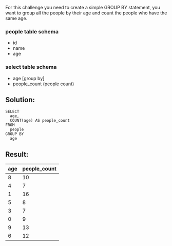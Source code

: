 For this challenge you need to create a simple GROUP BY statement, you want to group all the people by their age and count the people who have the same age.

### people table schema

-   id
-   name
-   age

### select table schema

-   age \[group by\]
-   people\_count (people count)

## Solution:

```
SELECT 
  age, 
  COUNT(age) AS people_count 
FROM 
  people 
GROUP BY 
  age
```

## Result:

| age | people\_count |
| --- | --- |
| 8 | 10 |
| 4 | 7 |
| 1 | 16 |
| 5 | 8 |
| 3 | 7 |
| 0 | 9 |
| 9 | 13 |
| 6 | 12 |